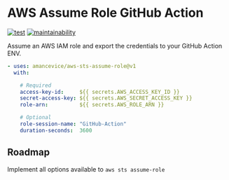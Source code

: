 # AWS Assume Role GitHub Action

[![test](https://img.shields.io/github/actions/workflow/status/amancevice/aws-sts-assume-role/test.yaml?logo=github&style=flat-square)](https://github.com/amancevice/aws-sts-assume-role/actions/workflows/test.yaml)
[![maintainability](https://img.shields.io/codeclimate/maintainability/amancevice/aws-sts-assume-role?logo=code-climate&style=flat-square)](https://codeclimate.com/github/amancevice/aws-sts-assume-role/maintainability)
<!-- [![coverage](https://img.shields.io/codeclimate/coverage/amancevice/aws-sts-assume-role?logo=code-climate&style=flat-square)](https://codeclimate.com/github/amancevice/aws-sts-assume-role/test_coverage) -->

Assume an AWS IAM role and export the credentials to your GitHub Action ENV.

```yaml
- uses: amancevice/aws-sts-assume-role@v1
  with:

    # Required
    access-key-id:     ${{ secrets.AWS_ACCESS_KEY_ID }}
    secret-access-key: ${{ secrets.AWS_SECRET_ACCESS_KEY }}
    role-arn:          ${{ secrets.AWS_ROLE_ARN }}

    # Optional
    role-session-name: "GitHub-Action"
    duration-seconds:  3600
```

## Roadmap

Implement all options available to `aws sts assume-role`

